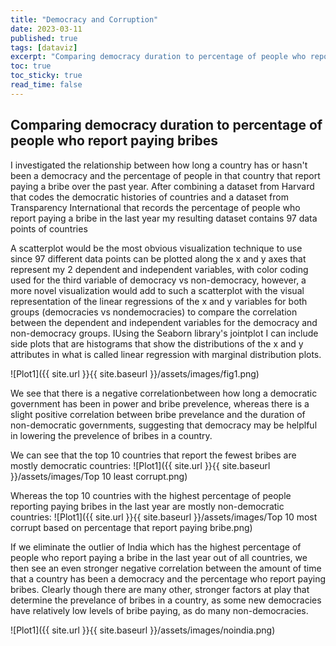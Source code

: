 ```yaml
---
title: "Democracy and Corruption"
date: 2023-03-11
published: true
tags: [dataviz]
excerpt: "Comparing democracy duration to percentage of people who report paying bribes"
toc: true
toc_sticky: true
read_time: false
---
```


## Comparing democracy duration to percentage of people who report paying bribes

I investigated the relationship between how long a country has or hasn't been a democracy and the percentage of people in
that country that report paying a bribe over the past year. After combining a dataset from Harvard that codes the democratic histories of countries and a dataset from
Transparency International that records the percentage of people who report paying a bribe in the last year my resulting dataset contains 97 data points of countries 

A scatterplot would be the most obvious visualization technique to use since 97 different data points can be plotted along the x and y axes that
represent my 2 dependent and independent variables, with color coding used for the third variable of democracy vs non-democracy, however, a more novel visualization
would add to such a scatterplot with the visual representation of the linear regressions of the x and y variables for both groups (democracies vs nondemocracies) to compare the correlation between the dependent and independent variables for the democracy and non-democracy groups. IUsing the
Seaborn library's jointplot I can include side plots that are histograms that show the distributions of the x and y attributes in what is called linear
regression with marginal distribution plots.

![Plot1]({{ site.url }}{{ site.baseurl }}/assets/images/fig1.png)

We see that there is a negative correlationbetween how long a democratic government has been in power and bribe prevelence, whereas there is a slight positive correlation between bribe prevelance and the duration of non-democratic governments, suggesting that democracy may be helplful in lowering the prevelence of bribes in a country.

We can see that the top 10 countries that report the fewest bribes are mostly democratic countries:
![Plot1]({{ site.url }}{{ site.baseurl }}/assets/images/Top 10 least corrupt.png)

Whereas the top 10 countries with the highest percentage of people reporting paying bribes in the last year are mostly non-democratic countries:
![Plot1]({{ site.url }}{{ site.baseurl }}/assets/images/Top 10 most corrupt based on percentage that report paying bribe.png)

If we eliminate the outlier of India which has the highest percentage of people who report paying a bribe in the last year out of all countries, we then see an even stronger negative correlation between the amount of time that a country has been a democracy and the percentage who report paying bribes. Clearly though there are many other, stronger factors at play that determine the prevelance of bribes in a country, as some new democracies have relatively low levels of bribe paying, as do many non-democracies.  

![Plot1]({{ site.url }}{{ site.baseurl }}/assets/images/noindia.png)
